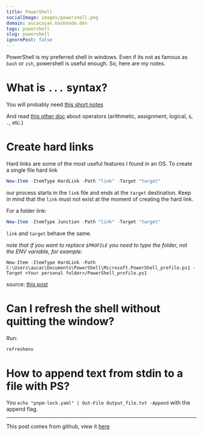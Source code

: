 ```yaml
---
title: PowerShell
socialImage: images/powershell.png
domain: aucacoyan.hashnode.dev
tags: powershell
slug: powershell
ignorePost: false
---
```


PowerShell is my preferred shell in windows. Even if its not as famous as `bash` or `zsh`, powershell is useful enough. So, here are my notes.

# What is `...` syntax?

You will probably need [this short notes](https://learnxinyminutes.com/docs/powershell/)

And read [this other doc](https://learn.microsoft.com/en-us/powershell/module/microsoft.powershell.core/about/about_operators?view=powershell-7.2) about operators (arithmetic, assignment, logical, `&`, `.`, etc.)

# Create hard links

Hard links are some of the most useful features I found in an OS. To create a single file hard link

```powershell
New-Item -ItemType HardLink -Path "link" -Target "target"
```

our process starts in the `link` file and ends at the `target` destination. Keep in mind that the `link` must not exist at the moment of creating the hard link.

For a folder link:

```powershell
New-Item -ItemType Junction -Path "link" -Target "target"
```

`link` and `target` behave the same.

_note that if you want to replace `$PROFILE` you need to type the folder, not the ENV variable, for example:_

```shell
New-Item -ItemType HardLink -Path C:\Users\aucac\Documents\PowerShell\Microsoft.PowerShell_profile.ps1 -Target <Your personal folder>/PowerShell_profile.ps1
```

source: [this post](https://winaero.com/create-symbolic-link-windows-10-powershell/)

# Can I refresh the shell without quitting the window?

Run:

```powershell
refreshenv
```

# How to append text from stdin to a file with PS?

You `echo "pnpm-lock.yaml" | Out-File Output_file.txt -Append` with the append flag.

---

This post comes from github, view it [here](https://github.com/AucaCoyan/blog/blob/main/powershell.md)
